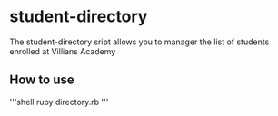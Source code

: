 # student-directory

The student-directory sript allows you to manager the list of students enrolled at Villians Academy

  ## How to use ##
  
  '''shell
  ruby directory.rb
  '''